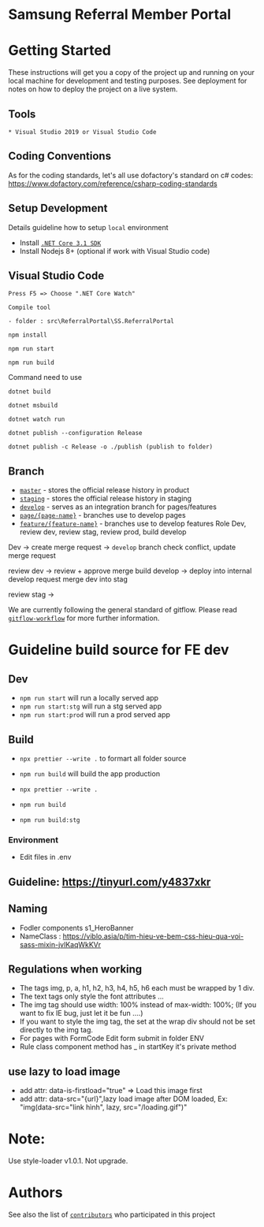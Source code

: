 # Samsung Referral Member Portal

# Getting Started

These instructions will get you a copy of the project up and running on your local machine for development and testing purposes. See deployment for notes on how to deploy the project on a live system.

## Tools

```
* Visual Studio 2019 or Visual Studio Code
```

## Coding Conventions

As for the coding standards, let's all use dofactory's standard on c# codes:
https://www.dofactory.com/reference/csharp-coding-standards

## Setup Development

Details guideline how to setup `local` environment

- Install [`.NET Core 3.1 SDK`](https://dotnet.microsoft.com/download/dotnet-core/3.1)
- Install Nodejs 8+ (optional if work with Visual Studio code)

## Visual Studio Code

```
Press F5 => Choose ".NET Core Watch"
```

```
Compile tool

- folder : src\ReferralPortal\SS.ReferralPortal

npm install

npm run start

npm run build

```

Command need to use

```
dotnet build

dotnet msbuild

dotnet watch run

dotnet publish --configuration Release

dotnet publish -c Release -o ./publish (publish to folder)
```

## Branch

- [`master`](#) - stores the official release history in product
- [`staging`](#) - stores the official release history in staging
- [`develop`](#) - serves as an integration branch for pages/features
- [`page/{page-name}`](#) - branches use to develop pages
- [`feature/{feature-name}`](#) - branches use to develop features
  Role Dev, review dev, review stag, review prod, build develop

Dev -> create merge request -> `develop` branch check conflict, update merge request

review dev -> review + approve merge
build develop -> deploy into internal develop
request merge dev into stag

review stag ->

We are currently following the general standard of gitflow. Please read [`gitflow-workflow`](https://www.atlassian.com/git/tutorials/comparing-workflows/gitflow-workflow) for more further information.

# Guideline build source for FE dev

## Dev

- `npm run start` will run a locally served app
- `npm run start:stg` will run a stg served app
- `npm run start:prod` will run a prod served app

## Build

- `npx prettier --write .` to formart all folder source
- `npm run build` will build the app production

- `npx prettier --write .`
- `npm run build`
- `npm run build:stg`

### Environment

- Edit files in .env

## Guideline: https://tinyurl.com/y4837xkr

## Naming

- Fodler components s1_HeroBanner
- NameClass : https://viblo.asia/p/tim-hieu-ve-bem-css-hieu-qua-voi-sass-mixin-jvlKaqWkKVr

## Regulations when working

- The tags img, p, a, h1, h2, h3, h4, h5, h6 each must be wrapped by 1 div.
- The text tags only style the font attributes ...
- The img tag should use width: 100% instead of max-width: 100%; (If you want to fix IE bug, just let it be fun ....)
- If you want to style the img tag, the set at the wrap div should not be set directly to the img tag.
- For pages with FormCode Edit form submit in folder ENV
- Rule class component method has \_ in startKey it's private method

## use lazy to load image

- add attr: data-is-firstload="true" => Load this image first
- add attr: data-src="{url}",lazy load image after DOM loaded, Ex: "img(data-src="link hình", lazy, src="/loading.gif")"

# Note:

Use style-loader v1.0.1. Not upgrade.

# Authors

See also the list of [`contributors`](#) who participated in this project

